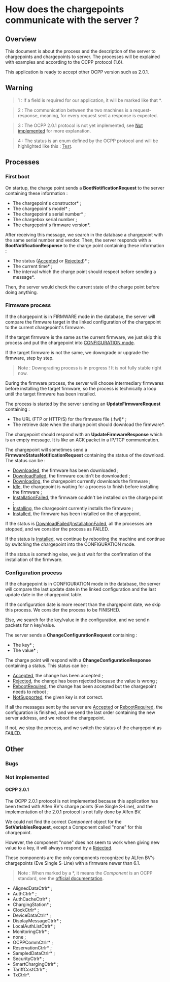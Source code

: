 # How does the chargepoints communicate with the server ?

## Overview

This document is about the process and the description of the server to chargepoints and chargepoints to server.
The processes will be explained with examples and according to the OCPP protocol (1.6).

This application is ready to accept other OCPP version such as 2.0.1.

## Warning

> 1 : If a field is required for our application, it will be marked like that *.

> 2 : The communication between the two machines is a request-response, meaning, for every request sent a response 
> is expected.

> 3 : The OCPP 2.0.1 protocol is not yet implemented, see [Not implemented](#ocpp-201) for more explanation.

> 4 : The status is an enum defined by the OCPP protocol and will be highlighted like this : <ins>Test</ins>.

## Processes

### First boot

On startup, the charge point sends a **BootNotificationRequest** to the server containing these information :
- The chargepoint's constructor* ;
- The chargepoint's model* ;
- The chargepoint's serial number* ;
- The chargebox serial number ;
- The chargepoint's firmware version*.

After receiving this message, we search in the database a chargepoint with the same serial number and vendor.
Then, the server responds with a **BootNotificationResponse** to the charge point containing these information :
- The status (<ins>Accepted</ins> or <ins>Rejected</ins>)* ;
- The current time* ;
- The interval which the charge point should respect before sending a message*.

Then, the server would check the current state of the charge point before doing anything.

### Firmware process

If the chargepoint is in FIRMWARE mode in the database, the server will compare the firmware target 
in the linked configuration of the chargepoint to the current chargepoint's firmware.

If the target firmware is the same as the current firmware, 
we just skip this process and put the chargepoint into [CONFIGURATION mode](#configuration-process).

If the target firmware is not the same, we downgrade or upgrade the firmware, step by step.

> Note : Downgrading process is in progress ! It is not fully stable right now.

During the firmware process, the server will choose intermediary firmwares before installing the target firmware,
so the process is technically a loop until the target firmware has been installed.

The process is started by the server sending an **UpdateFirmwareRequest** containing :
- The URL (FTP or HTTP/S) for the firmware file (.fwi)* ;
- The retrieve date when the charge point should download the firmware*.

The chargepoint should respond with an **UpdateFirmwareResponse** which is an empty message.
It is like an ACK packet in a IP/TCP communication.

The chargepoint will sometimes send a **FirmwareStatusNotificationRequest** containing the status of the download.
The status can be :
- <ins>Downloaded</ins>, the firmware has been downloaded ;
- <ins>DownloadFailed</ins>, the firmware couldn't be downloaded ;
- <ins>Downloading</ins>, the chargepoint currently downloads the firmware ;
- <ins>Idle</ins>, the chargepoint is waiting for a process to finish before installing the firmware ;
- <ins>InstallationFailed</ins>, the firmware couldn't be installed on the charge point ;
- <ins>Installing</ins>, the chargepoint currently installs the firmware ;
- <ins>Installed</ins>, the firmware has been installed on the chargepoint.

If the status is <ins>DownloadFailed</ins>/<ins>InstallationFailed</ins>, all the processes are stopped,
and we consider the process as FAILED.

If the status is <ins>Installed</ins>, 
we continue by rebooting the machine and continue by switching the chargepoint into the CONFIGURATION mode.

If the status is something else, we just wait for the confirmation of the installation of the firmware.

### Configuration process

If the chargepoint is in CONFIGURATION mode in the database, the server will compare the last update date in 
the linked configuration and the last update date in the chargepoint table.

If the configuration date is more recent than the chargepoint date, we skip this process.
We consider the process to be FINISHED.

Else, we search for the key/value in the configuration, and we send n packets for n key/value.

The server sends a **ChangeConfigurationRequest** containing :
- The key* ;
- The value* ;

The charge point will respond with a **ChangeConfigurationResponse** containing a status.
This status can be :
- <ins>Accepted</ins>, the change has been accepted ;
- <ins>Rejected</ins>, the change has been rejected because the value is wrong ;
- <ins>RebootRequired</ins>, the change has been accepted but the chargepoint needs to reboot ;
- <ins>NotSupported</ins>, the given key is not correct.

If all the messages sent by the server are <ins>Accepted</ins> or <ins>RebootRequired</ins>, 
the configuration is finished, and we send the last order containing the new server address, 
and we reboot the chargepoint.

If not, we stop the process, and we switch the status of the chargepoint as FAILED.

## Other

### Bugs

### Not implemented

#### OCPP 2.0.1

The OCPP 2.0.1 protocol is not implemented because this application has been tested with Alfen BV's charge points
(Eve Single S-Line), and the implementation of the 2.0.1 protocol is not fully done by Alfen BV. 

We could not find the correct *Component* object for the **SetVariablesRequest**, except a Component called "none"
for this chargepoint.

However, the component "none" does not seem to work when giving new value to a key, it will always respond by
a <ins>Rejected</ins>.

These components are the only components recognized by ALfen BV's chargepoints (Eve Single S-Line) with
a firmware newer than 6.1.

> Note : When marked by a *, it means the *Component* is an OCPP standard, see the 
> [official documentation](https://openchargealliance.org/protocols/open-charge-point-protocol/#OCPP2.0.1).

- AlignedDataCtrlr* ;
- AuthCtrlr* ;
- AuthCacheCtrlr* ;
- ChargingStation* ;
- ClockCtrlr* ;
- DeviceDataCtrlr* ;
- DisplayMessageCtrlr* ;
- LocalAuthListCtrlr* ;
- MonitoringCtrlr* ;
- none ;
- OCPPCommCtrlr* ;
- ReservationCtrlr* ;
- SampledDataCtrlr* ;
- SecurityCtrlr* ;
- SmartChargingCtrlr* ;
- TariffCostCtrlr* ;
- TxCtrlr*.



